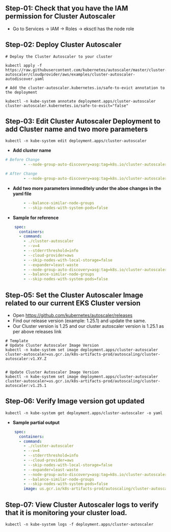 ## Step-01: Check that you have the IAM permission for Cluster Autoscaler 
- Go to Services -> IAM -> Roles -> eksctl has the node role  


## Step-02: Deploy Cluster Autoscaler
```
# Deploy the Cluster Autoscaler to your cluster

kubectl apply -f https://raw.githubusercontent.com/kubernetes/autoscaler/master/cluster-autoscaler/cloudprovider/aws/examples/cluster-autoscaler-autodiscover.yaml

# Add the cluster-autoscaler.kubernetes.io/safe-to-evict annotation to the deployment

kubectl -n kube-system annotate deployment.apps/cluster-autoscaler cluster-autoscaler.kubernetes.io/safe-to-evict="false"
```
## Step-03: Edit Cluster Autoscaler Deployment to add Cluster name and two more parameters
```
kubectl -n kube-system edit deployment.apps/cluster-autoscaler
```
- **Add cluster name**
```yml
# Before Change
        - --node-group-auto-discovery=asg:tag=k8s.io/cluster-autoscaler/enabled,k8s.io/cluster-autoscaler/<YOUR CLUSTER NAME>

# After Change
        - --node-group-auto-discovery=asg:tag=k8s.io/cluster-autoscaler/enabled,k8s.io/cluster-autoscaler/eksdemo1
```

- **Add two more parameters immeditely under the aboe changes in the yaml file**
```yml
        - --balance-similar-node-groups
        - --skip-nodes-with-system-pods=false
```
- **Sample for reference**
```yml
    spec:
      containers:
      - command:
        - ./cluster-autoscaler
        - --v=4
        - --stderrthreshold=info
        - --cloud-provider=aws
        - --skip-nodes-with-local-storage=false
        - --expander=least-waste
        - --node-group-auto-discovery=asg:tag=k8s.io/cluster-autoscaler/enabled,k8s.io/cluster-autoscaler/eksdemo1
        - --balance-similar-node-groups
        - --skip-nodes-with-system-pods=false
```

## Step-05: Set the Cluster Autoscaler Image related to our current EKS Cluster version
- Open https://github.com/kubernetes/autoscaler/releases
- Find our release version (example: 1.25.1) and update the same. 
- Our Cluster version is 1.25 and our cluster autoscaler version is 1.25.1 as per above releases link 
```
# Template
# Update Cluster Autoscaler Image Version
kubectl -n kube-system set image deployment.apps/cluster-autoscaler cluster-autoscaler=us.gcr.io/k8s-artifacts-prod/autoscaling/cluster-autoscaler:v1.XY.Z


# Update Cluster Autoscaler Image Version
kubectl -n kube-system set image deployment.apps/cluster-autoscaler cluster-autoscaler=us.gcr.io/k8s-artifacts-prod/autoscaling/cluster-autoscaler:v1.25.1
```

## Step-06: Verify Image version got updated
```
kubectl -n kube-system get deployment.apps/cluster-autoscaler -o yaml
```
- **Sample partial output**
```yml
    spec:
      containers:
      - command:
        - ./cluster-autoscaler
        - --v=4
        - --stderrthreshold=info
        - --cloud-provider=aws
        - --skip-nodes-with-local-storage=false
        - --expander=least-waste
        - --node-group-auto-discovery=asg:tag=k8s.io/cluster-autoscaler/enabled,k8s.io/cluster-autoscaler/eksdemo1
        - --balance-similar-node-groups
        - --skip-nodes-with-system-pods=false
        image: us.gcr.io/k8s-artifacts-prod/autoscaling/cluster-autoscaler:v1.16.5
```

## Step-07: View Cluster Autoscaler logs to verify that it is monitoring your cluster load.
```
kubectl -n kube-system logs -f deployment.apps/cluster-autoscaler
```

